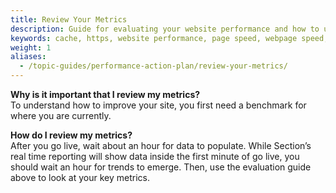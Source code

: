 ```yaml
---
title: Review Your Metrics
description: Guide for evaluating your website performance and how to use Section to make improvements.
keywords: cache, https, website performance, page speed, webpage speed, website security, content delivery network, CDN
weight: 1
aliases:
  - /topic-guides/performance-action-plan/review-your-metrics/
---
```

**Why is it important that I review my metrics?**<br/>
To understand how to improve your site, you first need a benchmark for where you are currently.

**How do I review my metrics?** <br/>
After you go live, wait about an hour for data to populate. While Section’s real time reporting will show data inside the first minute of go live, you should wait an hour for trends to emerge. Then, use the evaluation guide above to look at your key metrics.
